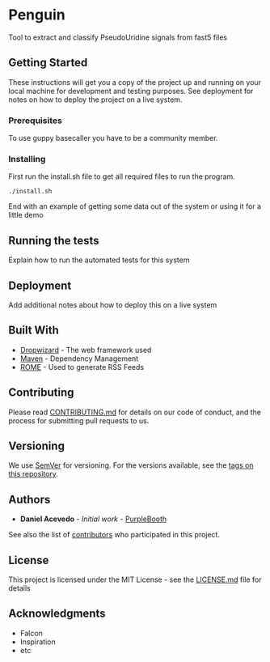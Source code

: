 # Penguin
Tool to extract and classify PseudoUridine signals from fast5 files


## Getting Started

These instructions will get you a copy of the project up and running on your local machine for development and testing purposes. See deployment for notes on how to deploy the project on a live system.

### Prerequisites

To use guppy basecaller you have to be a community member.  

### Installing

First run the install.sh file to get all required files to run the program.

```
./install.sh
```


End with an example of getting some data out of the system or using it for a little demo

## Running the tests

Explain how to run the automated tests for this system


## Deployment

Add additional notes about how to deploy this on a live system

## Built With

* [Dropwizard](http://www.dropwizard.io/1.0.2/docs/) - The web framework used
* [Maven](https://maven.apache.org/) - Dependency Management
* [ROME](https://rometools.github.io/rome/) - Used to generate RSS Feeds

## Contributing

Please read [CONTRIBUTING.md](https://gist.github.com/PurpleBooth/b24679402957c63ec426) for details on our code of conduct, and the process for submitting pull requests to us.

## Versioning

We use [SemVer](http://semver.org/) for versioning. For the versions available, see the [tags on this repository](https://github.com/your/project/tags). 

## Authors

* **Daniel Acevedo** - *Initial work* - [PurpleBooth](https://github.com/daniel235)

See also the list of [contributors](https://github.com/your/project/contributors) who participated in this project.

## License

This project is licensed under the MIT License - see the [LICENSE.md](LICENSE.md) file for details

## Acknowledgments

* Falcon
* Inspiration
* etc
